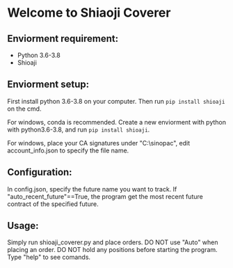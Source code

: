 # Welcome to Shiaoji Coverer

## Enviorment requirement:
* Python 3.6-3.8
* Shioaji

## Enviorment setup:

First install python 3.6-3.8 on your computer.
Then run ```pip install shioaji``` on the cmd.

For windows, conda is recommended. Create a new enviorment with python with python3.6-3.8, and run ```pip install shioaji```.

For windows, place your CA signatures under "C:\sinopac", edit account_info.json to specify the file name.

## Configuration:

In config.json, specify the future name you want to track.
If "auto_recent_future"==True, the program get the most recent future contract of the specified future.

## Usage:

Simply run shioaji_coverer.py and place orders.
DO NOT use "Auto" when placing an order.
DO NOT hold any positions before starting the program.
Type "help" to see comands.